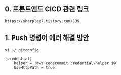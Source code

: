 ## 0. 프론트엔드 CICD 관련 링크
```
https://sharplee7.tistory.com/139
```

## 1. Push 명령어 에러 해결 방안
```
vi ~/.gitconfig 

[credential]
    helper = !aws codecommit credential-helper $@
    UseHttpPath = true
```